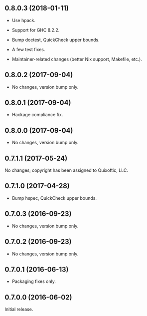 ## 0.8.0.3 (2018-01-11)

- Use hpack.

- Support for GHC 8.2.2.

- Bump doctest, QuickCheck upper bounds.

- A few test fixes.

- Maintainer-related changes (better Nix support, Makefile, etc.).

## 0.8.0.2 (2017-09-04)

- No changes, version bump only.

## 0.8.0.1 (2017-09-04)

- Hackage compliance fix.

## 0.8.0.0 (2017-09-04)

- No changes, version bump only.

## 0.7.1.1 (2017-05-24)

No changes; copyright has been assigned to Quixoftic, LLC.

## 0.7.1.0 (2017-04-28)

- Bump hspec, QuickCheck upper bounds.

## 0.7.0.3 (2016-09-23)

- No changes, version bump only.

## 0.7.0.2 (2016-09-23)

- No changes, version bump only.

## 0.7.0.1 (2016-06-13)

- Packaging fixes only.

## 0.7.0.0 (2016-06-02)

Initial release.
